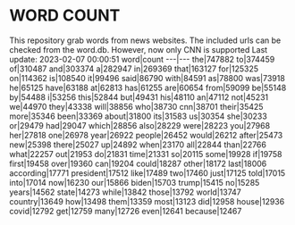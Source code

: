 # WORD COUNT
This repository grab words from news websites. The included urls can be checked from the word.db.
However, now only CNN is supported
Last update: 2023-02-07 00:00:51
word|count
---|---
the|747882
to|374459
of|310487
and|303374
a|282947
in|269369
that|163127
for|125325
on|114362
is|108540
it|99496
said|86790
with|84591
as|78800
was|73918
he|65125
have|63188
at|62813
has|61255
are|60654
from|59099
be|55148
by|54488
i|53256
this|52844
but|49431
his|48110
an|47112
not|45231
we|44970
they|43338
will|38856
who|38730
cnn|38701
their|35425
more|35346
been|33369
about|31800
its|31583
us|30354
she|30233
or|29479
had|29047
which|28856
also|28229
were|28223
you|27968
her|27818
one|26978
year|26922
people|26452
would|26212
after|25473
new|25398
there|25027
up|24892
when|23170
all|22844
than|22766
what|22257
out|21953
do|21831
time|21331
so|20115
some|19928
if|19758
first|19458
over|19360
can|19204
could|18287
other|18172
last|18006
according|17771
president|17512
like|17489
two|17460
just|17125
told|17015
into|17014
now|16230
our|15866
biden|15703
trump|15415
no|15285
years|14562
state|14273
while|13842
those|13792
world|13747
country|13649
how|13498
them|13359
most|13123
did|12958
house|12936
covid|12792
get|12759
many|12726
even|12641
because|12467
